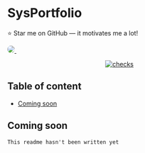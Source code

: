# SysPortfolio
⭐ Star me on GitHub — it motivates me a lot!

<a href="https://syswhite.dev/">
    <img src="https://i.imgur.com/IQeNUrN.png" style="border-radius: 7px"/>
</a>
&nbsp;
<div align="center">

[![checks](https://github.com/SysWhiteDev/SysPortfolio/actions/workflows/checks.yml/badge.svg)](https://github.com/SysWhiteDev/SysPortfolio/actions/workflows/checks.yml)

</div>

## Table of content
- [Coming soon](#comin-soon)

## Coming soon
```
This readme hasn't been written yet
```